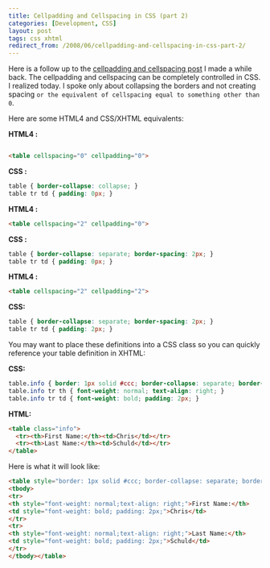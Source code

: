 ```yaml
---
title: Cellpadding and Cellspacing in CSS (part 2)
categories: [Development, CSS]
layout: post
tags: css xhtml
redirect_from: /2008/06/cellpadding-and-cellspacing-in-css-part-2/
---
```


Here is a follow up to the <a href="http://chrisschuld.com/cellpadding-and-cellspacing-in-css/">cellpadding and cellspacing post</a> I made a while back.  The cellpadding and cellspacing can be completely controlled in CSS.  I realized today. I spoke only about collapsing the borders and not creating spacing `or the equivalent of cellspacing equal to something other than 0`.


Here are some HTML4 and CSS/XHTML equivalents&#58;


<strong>HTML4 :</strong>
```html

<table cellspacing="0" cellpadding="0">

```

<strong> CSS :</strong>
```css
table { border-collapse: collapse; }
table tr td { padding: 0px; }
```


<strong>HTML4 :</strong>
```html
<table cellspacing="2" cellpadding="0">
```

<strong> CSS :</strong>

```css
table { border-collapse: separate; border-spacing: 2px; }
table tr td { padding: 0px; }
```


<strong>HTML4 :</strong>

```html
<table cellspacing="2" cellpadding="2">
```

<strong> CSS:</strong>

```css
table { border-collapse: separate; border-spacing: 2px; }
table tr td { padding: 2px; }
```


You may want to place these definitions into a CSS class so you can quickly reference your table definition in XHTML&#58;


**CSS:**

```css
table.info { border: 1px solid #ccc; border-collapse: separate; border-spacing: 2px; }
table.info tr th { font-weight: normal; text-align: right; }
table.info tr td { font-weight: bold; padding: 2px; }
```


**HTML:**

```html
<table class="info">
  <tr><th>First Name:</th><td>Chris</td></tr>
  <tr><th>Last Name:</th><td>Schuld</td></tr>
</table>
```

Here is what it will look like:
```html
<table style="border: 1px solid #ccc; border-collapse: separate; border-spacing: 2px;" border="0">
<tbody>
<tr>
<th style="font-weight: normal;text-align: right;">First Name:</th>
<td style="font-weight: bold; padding: 2px;">Chris</td>
</tr>
<tr>
<th style="font-weight: normal;text-align: right;">Last Name:</th>
<td style="font-weight: bold; padding: 2px;">Schuld</td>
</tr>
</tbody></table>
```